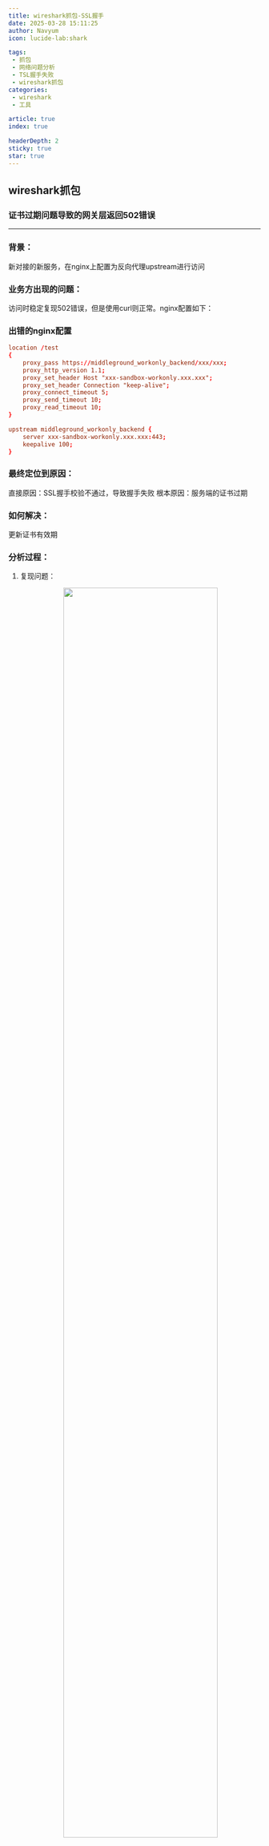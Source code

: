 ```yaml
---
title: wireshark抓包-SSL握手
date: 2025-03-28 15:11:25
author: Navyum
icon: lucide-lab:shark

tags: 
 - 抓包
 - 网络问题分析
 - TSL握手失败
 - wireshark抓包
categories: 
 - wireshark
 - 工具

article: true
index: true

headerDepth: 2
sticky: true
star: true
---
```

## wireshark抓包


### 证书过期问题导致的网关层返回502错误
---

### 背景：
新对接的新服务，在nginx上配置为反向代理upstream进行访问

### 业务方出现的问题：
访问时稳定复现502错误，但是使用curl则正常。nginx配置如下：

### 出错的nginx配置
```nginx.conf
location /test
{
    proxy_pass https://middleground_workonly_backend/xxx/xxx;
    proxy_http_version 1.1;
    proxy_set_header Host "xxx-sandbox-workonly.xxx.xxx";
    proxy_set_header Connection "keep-alive";
    proxy_connect_timeout 5;
    proxy_send_timeout 10;
    proxy_read_timeout 10;
}
```

```backend.conf
upstream middleground_workonly_backend {
    server xxx-sandbox-workonly.xxx.xxx:443;
    keepalive 100;
}
```

### 最终定位到原因：
直接原因：SSL握手校验不通过，导致握手失败
根本原因：服务端的证书过期

### 如何解决：
更新证书有效期

### 分析过程：
1. 复现问题：
   <p align="center"><img src="https://raw.staticdn.net/Navyum/imgbed/pic/IMG/567b0cd154d0ac2ed69d1d9b06dbb265.png" width="80%"></p>
2. 查看域名解析情况：
   <p align="center"><img src="https://raw.staticdn.net/Navyum/imgbed/pic/IMG/70a5358e761ebb8c11e611713d5eef22.png" width="80%"></p>
3. 通过tcpdump进行抓包，在wireshark中打开
   <p align="center"><img src="https://raw.staticdn.net/Navyum/imgbed/pic/IMG/a5d1a947bf4baba12c9be63539174ed9.png" width="80%"></p>
4. 查看详细失败：
   <p align="center"><img src="https://raw.staticdn.net/Navyum/imgbed/pic/IMG/3f57168739ae9cea17e33cebca34d773.png" width="80%"></p>

5. TLS握手失败错误码 80 解读：
    * Internal Error：服务端内部错误。这个错误比较坑的地方就是，过于通用，没有给到具体错误位置。
    * 错误一般是：
        * 证书问题
        * 握手协议不匹配
        * 无法协商密钥套件
        * 缺少必要信息例如SNI的server_name等
    * 官方解释：[RFC](https://www.ietf.org/rfc/rfc5246.txt)
      >internal_error：
      > An internal error unrelated to the peer or the correctness of the
      > protocol (such as a memory allocation failure) makes it impossible
      > to continue.  This message is always fatal.
6. 进一步获取关键错误信息：
   使用SSL大杀器**openssl**查看握手详细信息：
   ```bash
    #查看SSL/TSL握手信息
    openssl s_client -connect domain:443 -debug
   ```
   <p align="center"><img src="https://raw.staticdn.net/Navyum/imgbed/pic/IMG/4d2a758cf46139dfa3d0dddd480b38bf.png" width="80%"></p>


   使用openssl解析证书查看有效期：
   ```bash
    #查看证书校验信息  -noout 不输出证书内容
    openssl s_client -connect domain:443  -servername domain | openssl x509 -noout -dates
   ```
   <p align="center"><img src="https://raw.staticdn.net/Navyum/imgbed/pic/IMG/bb156771d79dc6cc33054eb5ec11f759.png" width="80%"></p>

   最终确定证书已经过期！！
   